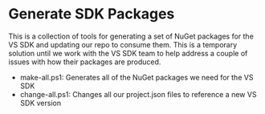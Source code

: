 # Generate SDK Packages

This is a collection of tools for generating a set of NuGet packages for the VS SDK and updating our repo to consume them.  This is a temporary solution until we work with the VS SDK team to help address a couple of issues with how their packages are produced.

- make-all.ps1: Generates all of the NuGet packages we need for the VS SDK
- change-all.ps1: Changes all our project.json files to reference a new VS SDK version 


